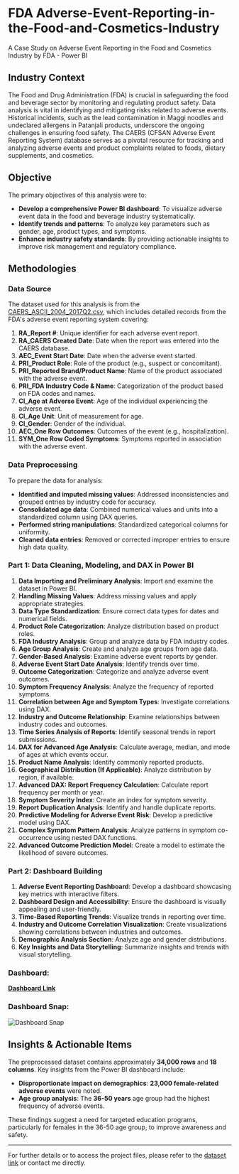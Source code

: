 # FDA Adverse-Event-Reporting-in-the-Food-and-Cosmetics-Industry
A Case Study on Adverse Event Reporting in the Food and Cosmetics Industry by FDA - Power BI


## Industry Context

The Food and Drug Administration (FDA) is crucial in safeguarding the food and beverage sector by monitoring and regulating product safety. Data analysis is vital in identifying and mitigating risks related to adverse events. Historical incidents, such as the lead contamination in Maggi noodles and undeclared allergens in Patanjali products, underscore the ongoing challenges in ensuring food safety. The CAERS (CFSAN Adverse Event Reporting System) database serves as a pivotal resource for tracking and analyzing adverse events and product complaints related to foods, dietary supplements, and cosmetics.

## Objective

The primary objectives of this analysis were to:

- **Develop a comprehensive Power BI dashboard**: To visualize adverse event data in the food and beverage industry systematically.
- **Identify trends and patterns**: To analyze key parameters such as gender, age, product types, and symptoms.
- **Enhance industry safety standards**: By providing actionable insights to improve risk management and regulatory compliance.

## Methodologies

### Data Source

The dataset used for this analysis is from the [CAERS_ASCII_2004_2017Q2.csv](https://github.com/ShouvikSaha504/Adverse-Event-Reporting-in-the-Food-and-Cosmetics-Industry/blob/5dd27c6b31c6786cd2aa771ae5278ee8efb08a1c/CAERS_ASCII_2004_2017Q2.csv), which includes detailed records from the FDA's adverse event reporting system covering:

1. **RA_Report #**: Unique identifier for each adverse event report.
2. **RA_CAERS Created Date**: Date when the report was entered into the CAERS database.
3. **AEC_Event Start Date**: Date when the adverse event started.
4. **PRI_Product Role**: Role of the product (e.g., suspect or concomitant).
5. **PRI_Reported Brand/Product Name**: Name of the product associated with the adverse event.
6. **PRI_FDA Industry Code & Name**: Categorization of the product based on FDA codes and names.
7. **CI_Age at Adverse Event**: Age of the individual experiencing the adverse event.
8. **CI_Age Unit**: Unit of measurement for age.
9. **CI_Gender**: Gender of the individual.
10. **AEC_One Row Outcomes**: Outcomes of the event (e.g., hospitalization).
11. **SYM_One Row Coded Symptoms**: Symptoms reported in association with the adverse event.

### Data Preprocessing

To prepare the data for analysis:

- **Identified and imputed missing values**: Addressed inconsistencies and grouped entries by industry code for accuracy.
- **Consolidated age data**: Combined numerical values and units into a standardized column using DAX queries.
- **Performed string manipulations**: Standardized categorical columns for uniformity.
- **Cleaned data entries**: Removed or corrected improper entries to ensure high data quality.

### Part 1: Data Cleaning, Modeling, and DAX in Power BI

1. **Data Importing and Preliminary Analysis**: Import and examine the dataset in Power BI.
2. **Handling Missing Values**: Address missing values and apply appropriate strategies.
3. **Data Type Standardization**: Ensure correct data types for dates and numerical fields.
4. **Product Role Categorization**: Analyze distribution based on product roles.
5. **FDA Industry Analysis**: Group and analyze data by FDA industry codes.
6. **Age Group Analysis**: Create and analyze age groups from age data.
7. **Gender-Based Analysis**: Examine adverse event reports by gender.
8. **Adverse Event Start Date Analysis**: Identify trends over time.
9. **Outcome Categorization**: Categorize and analyze adverse event outcomes.
10. **Symptom Frequency Analysis**: Analyze the frequency of reported symptoms.
11. **Correlation between Age and Symptom Types**: Investigate correlations using DAX.
12. **Industry and Outcome Relationship**: Examine relationships between industry codes and outcomes.
13. **Time Series Analysis of Reports**: Identify seasonal trends in report submissions.
14. **DAX for Advanced Age Analysis**: Calculate average, median, and mode of ages at which events occur.
15. **Product Name Analysis**: Identify commonly reported products.
16. **Geographical Distribution (If Applicable)**: Analyze distribution by region, if available.
17. **Advanced DAX: Report Frequency Calculation**: Calculate report frequency per month or year.
18. **Symptom Severity Index**: Create an index for symptom severity.
19. **Report Duplication Analysis**: Identify and handle duplicate reports.
20. **Predictive Modeling for Adverse Event Risk**: Develop a predictive model using DAX.
21. **Complex Symptom Pattern Analysis**: Analyze patterns in symptom co-occurrence using nested DAX functions.
22. **Advanced Outcome Prediction Model**: Create a model to estimate the likelihood of severe outcomes.

### Part 2: Dashboard Building

1. **Adverse Event Reporting Dashboard**: Develop a dashboard showcasing key metrics with interactive filters.
2. **Dashboard Design and Accessibility**: Ensure the dashboard is visually appealing and user-friendly.
3. **Time-Based Reporting Trends**: Visualize trends in reporting over time.
4. **Industry and Outcome Correlation Visualization**: Create visualizations showing correlations between industries and outcomes.
5. **Demographic Analysis Section**: Analyze age and gender distributions.
6. **Key Insights and Data Storytelling**: Summarize insights and trends with visual storytelling.

### Dashboard:
[**Dashboard Link**](https://github.com/ShouvikSaha504/Adverse-Event-Reporting-in-the-Food-and-Cosmetics-Industry/blob/3903cb4498f60d1f03b2060f2776246c2b15ef00/Dashboard.pbix)

### Dashboard Snap:
![Dashboard Snap](https://github.com/user-attachments/assets/fde0e86c-72ee-402c-a863-7a7d72915a58)



## Insights & Actionable Items

The preprocessed dataset contains approximately **34,000 rows** and **18 columns**. Key insights from the Power BI dashboard include:

- **Disproportionate impact on demographics**: **23,000 female-related adverse events** were noted.
- **Age group analysis**: The **36-50 years** age group had the highest frequency of adverse events.

These findings suggest a need for targeted education programs, particularly for females in the 36-50 age group, to improve awareness and safety.

---

For further details or to access the project files, please refer to the [dataset link]([https://prod-files-secure.s3.us-west-2.amazonaws.com/d1e1bc70-9ede-4c69-84fd-42c5605803a0/f005446a-14f3-426e-b31e-03df53eb3d89/CAERS_ASCII_2004_2017Q2.csv](https://github.com/ShouvikSaha504/Adverse-Event-Reporting-in-the-Food-and-Cosmetics-Industry/blob/5dd27c6b31c6786cd2aa771ae5278ee8efb08a1c/CAERS_ASCII_2004_2017Q2.csv)) or contact me directly.

